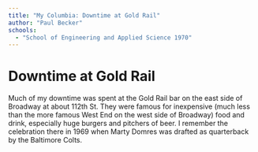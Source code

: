 ```yaml
---
title: "My Columbia: Downtime at Gold Rail"
author: "Paul Becker"
schools:
  - "School of Engineering and Applied Science 1970"
---
```


# Downtime at Gold Rail

Much of my downtime was spent at the Gold Rail bar on the east side of Broadway at about 112th St. They were famous for inexpensive (much less than the more famous West End on the west side of Broadway) food and drink, especially huge burgers and pitchers of beer. I remember the celebration there in 1969 when Marty Domres was drafted as quarterback by the Baltimore Colts.
